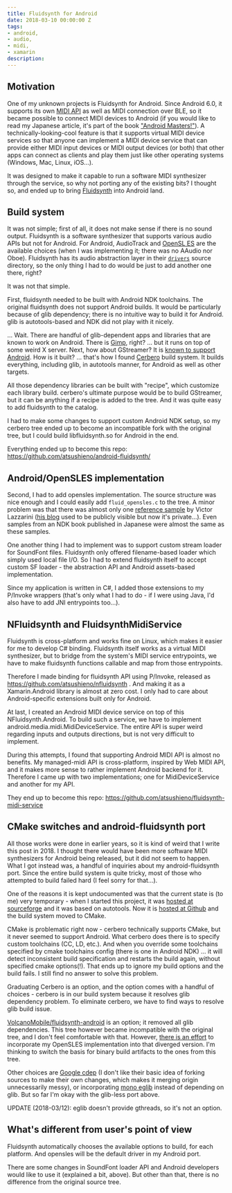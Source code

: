 ```yaml
---
title: Fluidsynth for Android
date: 2018-03-10 00:00:00 Z
tags:
- android,
- audio,
- midi,
- xamarin
description: 
---
```


## Motivation

One of my unknown projects is Fluidsynth for Android. Since Android 6.0, it supports its own [MIDI API](https://developer.android.com/reference/android/media/midi/package-summary.html) as well as MIDI connection over BLE, so it became possible to connect MIDI devices to Android (if you would like to read my Japanese article, it's part of the book ["Android Masters!"](https://booth.pm/ja/items/126263)). A technically-looking-cool feature is that it supports virtual MIDI device services so that anyone can implement a MIDI device service that can provide either MIDI input devices or MIDI output devices (or both) that other apps can connect as clients and play them just like other operating systems (Windows, Mac, Linux, iOS...).

It was designed to make it capable to run a software MIDI synthesizer through the service, so why not porting any of the existing bits? I thought so, and ended up to bring [Fluidsynth](http://www.fluidsynth.org/) into Android land.

## Build system

It was not simple; first of all, it does not make sense if there is no sound output. Fluidsynth is a software synthesizer that supports various audio APIs but not for Android. For Android, AudioTrack and [OpenSL ES](https://developer.android.com/ndk/guides/audio/opensl/index.html) are the available choices (when I was implementing it; there was no AAudio nor Oboe). Fluidsynth has its audio abstraction layer in their [`drivers`](https://github.com/FluidSynth/fluidsynth/tree/master/src/drivers) source directory, so the only thing I had to do would be just to add another one there, right?

It was not that simple.

First, fluidsynth needed to be built with Android NDK toolchains. The original fluidsynth does not support Android builds. It would be particularly because of glib dependency; there is no intuitive way to build it for Android. glib is autotools-based and NDK did not play with it nicely.

... Wait. There are handful of glib-dependent apps and libraries that are known to work on Android. There is [Gimp](https://play.google.com/store/apps/details?id=org.dandroidmobile.xgimp), right? ... but it runs on top of some weird X server. Next, how about GStreamer? It is [known to support Android](https://gstreamer.freedesktop.org/modules/gst-android.html). How is it built? ... that's how I found [Cerbero](https://gstreamer.freedesktop.org/documentation/installing/building-from-source-using-cerbero.html) build system. It builds everything, including glib, in autotools manner, for Android as well as other targets.

All those dependency libraries can be built with "recipe", which customize each library build. cerbero's ultimate purpose would be to build GStreamer, but it can be anything if a recipe is added to the tree. And it was quite easy to add fluidsynth to the catalog.

I had to make some changes to support custom Android NDK setup, so my cerbero tree ended up to become an incompatible fork with the original tree, but I could build libfluidsynth.so for Android in the end.

Everything ended up to become this repo: https://github.com/atsushieno/android-fluidsynth/

## Android/OpenSLES implementation

Second, I had to add opensles implementation. The source structure was nice enough and I could easily add `fluid_opensles.c` to the tree. A minor problem was that there was almost only one [reference sample](https://bitbucket.org/victorlazzarini/android-audiotest/src) by Victor Lazzarini ([his blog](https://audioprograming.wordpress.com/category/android/) used to be publicly visible but now it's private...). Even samples from an NDK book published in Japanese were almost the same as these samples.

One another thing I had to implement was to support custom stream loader for SoundFont files. Fluidsynth only offered filename-based loader which simply used local file I/O. So I had to extend fluidsynth itself to accept custom SF loader - the abstraction API and Android assets-based implementation.

Since my application is written in C#, I added those extensions to my P/Invoke wrappers (that's only what I had to do - if I were using Java, I'd also have to add JNI entrypoints too...).

## NFluidsynth and FluidsynthMidiService

Fluidsynth is cross-platform and works fine on Linux, which makes it easier for me to develop C# binding. Fluidsynth itself works as a virtual MIDI synthesizer, but to bridge from the system's MIDI service entrypoints, we have to make fluidsynth functions callable and map from those entrypoints.

Therefore I made binding for  fluidsynth API using P/Invoke, released as https://github.com/atsushieno/nfluidsynth . And making it as a Xamarin.Android library is almost at zero cost. I only had to care about Android-specific extensions built only for Android.

At last, I created an  Android MIDI device service on top of this NFluidsynth.Android. To build such a service, we have to implement android.media.midi.MidiDeviceService. The entire API is super weird regarding inputs and outputs directions, but is not very difficult to implement.

During this attempts, I found that supporting Android MIDI API is almost no benefits. My managed-midi API is cross-platform, inspired by Web MIDI API, and it makes more sense to rather implement Android backend for it. Therefore I came up with two implementations; one for MidiDeviceService and another for my API.

They end up to become this repo: https://github.com/atsushieno/fluidsynth-midi-service

## CMake switches and android-fluidsynth port

All those works were done in earlier years, so it is kind of weird that I write this post in 2018. I thought there would have been more software MIDI synthesizers for Android being released, but it did not seem to happen. What I got instead was, a handful of inquiries about my android-fluidsynth port. Since the entire build system is quite tricky, most of those who attempted to build failed hard (I feel sorry for that...).

One of the reasons it is kept undocumented was that the current state is (to me) very temporary - when I started this project, it was [hosted at sourceforge](https://sourceforge.net/projects/fluidsynth/) and it was based on autotools. Now it is [hosted at Github](https://github.com/Fluidsynth/fluidsynth/)  and the build system moved to CMake.

CMake is problematic right now - cerbero technically supports CMake, but it never seemed to support Android. What cerbero does there is to specify custom toolchains (CC, LD, etc.). And when you override some toolchains specified by cmake toolchains config (there is one in Android NDK) ... it will detect inconsistent build specification and restarts the build again, without specified cmake options(!). That ends up to ignore my build options and the build fails. I still find no answer to solve this problem.

Graduating Cerbero is an option, and the option comes with a handful of choices - cerbero is in our build system because it resolves glib dependency problem. To eliminate cerbero, we have to find ways to resolve glib build issue.

[VolcanoMobile/fluidsynth-android](https://github.com/VolcanoMobile/fluidsynth-android) is an option; it removed all glib dependencies. This tree however became incompatible with the original tree, and I don't feel comfortable with that. However, [there is an effort](https://github.com/degill/fluidsynth-android-opensles) to incorporate my OpenSLES implementation into that diverged version. I'm thinking to switch the basis for binary build artifacts to the ones from this tree.

Other choices are [Google cdep](https://github.com/google/cdep/) (I don't like their basic idea of forking sources to make their own changes, which makes it merging origin unnecessarily messy), or incorporating [mono eglib](https://github.com/mono/eglib) instead of depending on glib. But so far I'm okay with the glib-less port above.

UPDATE (2018-03/12): eglib doesn't provide gthreads, so it's not an option.

## What's different from user's point of view

Fluidsynth automatically chooses the available options to build, for each platform. And opensles will be the default driver in my Android port.

There are some changes in SoundFont loader API and Android developers would like to use it (explained a bit, above). But other than that, there is no difference from the original source tree.
